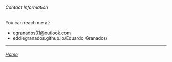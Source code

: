 ###### Contact Information

You can reach me at:

- egranados01@outlook.com
- eddiegranados.github.io/Eduardo_Granados/

---

###### [Home](index.md)
